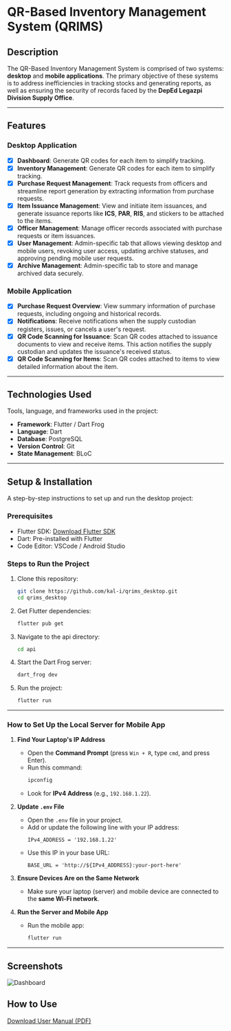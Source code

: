 # QR-Based Inventory Management System (QRIMS)

## **Description**

The QR-Based Inventory Management System is comprised of two systems: **desktop** and **mobile applications**. The primary objective of these systems is to address inefficiencies in tracking stocks and generating reports, as well as ensuring the security of records faced by the **DepEd Legazpi Division Supply Office**.

---

## **Features**

### **Desktop Application**

- [x] **Dashboard**: Generate QR codes for each item to simplify tracking.
- [x] **Inventory Management**: Generate QR codes for each item to simplify tracking.
- [x] **Purchase Request Management**: Track requests from officers and streamline report generation by extracting information from purchase requests. 
- [x] **Item Issuance Management**: View and initiate item issuances, and generate issuance reports like **ICS**, **PAR**, **RIS**, and stickers to be attached to the items.
- [x] **Officer Management**: Manage officer records associated with purchase requests or item issuances.
- [x] **User Management**: Admin-specific tab that allows viewing desktop and mobile users, revoking user access, updating archive statuses, and approving pending mobile user requests.
- [x] **Archive Management**: Admin-specific tab to store and manage archived data securely.

### **Mobile Application**

- [x] **Purchase Request Overview**: View summary information of purchase requests, including ongoing and historical records.
- [x] **Notifications**: Receive notifications when the supply custodian registers, issues, or cancels a user's request.
- [x] **QR Code Scanning for Issuance**: Scan QR codes attached to issuance documents to view and receive items. This action notifies the supply custodian and updates the issuance's received status.
- [x] **QR Code Scanning for Items**: Scan QR codes attached to items to view detailed information about the item.

---

## **Technologies Used**  
Tools, language, and frameworks used in the project:  
- **Framework**: Flutter / Dart Frog 
- **Language**: Dart  
- **Database**: PostgreSQL  
- **Version Control**: Git  
- **State Management**: BLoC

---

## **Setup & Installation**  
A step-by-step instructions to set up and run the desktop project:

### **Prerequisites**  
- Flutter SDK: [Download Flutter SDK](https://flutter.dev/docs/get-started/install)  
- Dart: Pre-installed with Flutter  
- Code Editor: VSCode / Android Studio  

### **Steps to Run the Project**  
1. Clone this repository:  
   ```bash
   git clone https://github.com/kal-i/qrims_desktop.git
   cd qrims_desktop
   ```  
2. Get Flutter dependencies:  
   ```bash
   flutter pub get
   ```  
3. Navigate to the api directory:  
   ```bash
   cd api
   ```  
4. Start the Dart Frog server:  
   ```bash
   dart_frog dev
   ```
5. Run the project:  
   ```bash
   flutter run
   ```
   
---

### **How to Set Up the Local Server for Mobile App**

1. **Find Your Laptop's IP Address**  
   - Open the **Command Prompt** (press `Win + R`, type `cmd`, and press Enter).
   - Run this command:  
     ```bash
     ipconfig
     ```
   - Look for **IPv4 Address** (e.g., `192.168.1.22`).

2. **Update `.env` File**  
   - Open the `.env` file in your project.
   - Add or update the following line with your IP address:
     ```dotenv
     IPv4_ADDRESS = '192.168.1.22'
     ```
   - Use this IP in your base URL:
     ```dotenv
     BASE_URL = 'http://${IPv4_ADDRESS}:your-port-here'
     ```

3. **Ensure Devices Are on the Same Network**  
   - Make sure your laptop (server) and mobile device are connected to the **same Wi-Fi network**.

4. **Run the Server and Mobile App**  
   - Run the mobile app:
     ```bash
     flutter run
     ```

---

## Screenshots  
![Dashboard](assets/screenshots/dashboard.png)  

## How to Use  
[Download User Manual (PDF)](https://github.com/kal-i/qrims_desktop/raw/main/UserManual.pdf)

